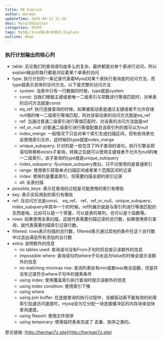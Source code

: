 ```yaml
---
title: 08 Explain
author: Herman
updateTime: 2024-08-11 21:34
desc: Mysql的Explain
categories: 中间件
tags: MySQL/InnoDB/B+树索引/Explain
outline: deep
---
```


### 执行计划输出的核心列

* table: 无论我们的查询语句由多么的复杂，最终都是对单个表进行访问，所以explain输出的每行都是对应着某个单表的访问
* type: 执行计划的一条记录代表着Mysql对某个表执行查询是的访问方法，而type就表示具体的访问方法，以下是完整的访问方法
    * system: 当表中只有一行数据的时候，type就是system
    * const: 当我们根据主键或者唯一二级索引与常数进行等值匹配时，对单表的访问方法就是const
    * eq_ref: 执行连接查询的时候，如果被驱动表是通过主键或者不允许存储null值的唯一二级索引等值匹配，则对该驱动表的访问方式就是eq_ref
    * ref: 当通过普通二级索引进行等值匹配时，对该表的访问方法就是ref
    * ref_or_null: 对普通二级索引进行等值配置且该索引列的值可以为null
    * index_merge: 一般情况下只会对单个索引生成扫描区间，但有些场景也会使用索引合并，这时候的type就是index_merge
    * unique_subquery: 针对的是一些包含了IN子查询的语句，执行引擎会把语句转换称exists子查询，转换之后就可以使用主键或者不允许为null的唯一二级索引，该子查询的type就是unique_subquery
    * index_subquery: 与unique_subquery类似，只不过使用的是普通索引
    * range: 使用索引获取单点扫描区间或者某个范围区间的记录
    * index: 使用的是覆盖索引，但需要扫描全部的索引记录
    * all: 全表扫描
* possible_keys: 表示在查询的过程是可能使用的索引有哪些
* key: 表示实际用到的索引有哪些
* ref: 当访问方法是const、 eq_ref、 ref、ref_or_null、unique_subquery、index_subquery中其中一个的时候，ref列展示就是与索引列进行等值匹配的东西是啥。比如可以是一个常量，可以是表的某列，也可以是个函数等。
* rows: 如果使用全表扫描，这就代表需要扫描记录的总行数，如果使用索引查询，就代表需要扫描索引记录行数。
* filtered: rows表示扫描的总行数，filtered表示通过其他的条件在这个总行数中过滤出满足所有添加的总行数
* extra: 说明额外的信息
  * no tables used: 查询语句没有From子句时将会提示该额外的信息
  * impossible where: 查询语句的where子句永远为false的时候会提示该额外的信息
  * no matching min/max row: 查询列表处有min或者max聚合函数，但是并没有记录符合where子句中的搜素条件
  * using index: 使用覆盖索引执行查询时提示该额外的信息
  * using index condition: 使用索引下推
  * using where 
  * using join buffer: 在连接查询的执行过程中，当被驱动表不能有效的利用索引加速访问速度时，mysql会为它分配一块连接缓冲区的内存块来加快查询速度。
  * using filesort: 使用文件排序
  * using temporary: 使用临时表来完成了 去重、排序之类的。





原文链接: [http://herman7z.site](http://herman7z.site)
